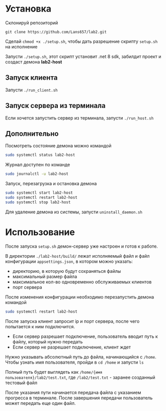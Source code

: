 # Установка
Склонируй репозиторий
```
git clone https://github.com/Lans657/lab2.git
```

Сделай ``chmod +x ./setup.sh``, чтобы дать разрешение скрипту ``setup.sh`` на исполнение

Запусти ``./setup.sh``, этот скрипт установит .net 8 sdk, забилдит проект и создаст демона **lab2-host**


## Запуск клиента
Запусти ``./run_client.sh``

## Запуск сервера из терминала
Если хочется запустить сервер из терминала, запусти ``./run_host.sh``


## Дополнительно
Посмотреть состояние демона можно командой
```bash
sudo systemctl status lab2-host
```

Журнал доступен по команде
```bash
sudo journalctl -u lab2-host
```

Запуск, перезагрузка и остановка демона
```bash
sudo systemctl start lab2-host
sudo systemctl restart lab2-host
sudo systemctl stop lab2-host
```

Для удаление демона из системы, запусти ``uninstall_daemon.sh``


# Использование
После запуска ``setup.sh`` демон-сервер уже настроен и готов к работе.

В директории ``./lab2-host/build/`` лежат исполняемый файл и файл конфигурации ``appsettings.json``, в котором можно указать:
- директорию, в которую будут сохраняться файлы
- максимальный размер файла
- максимальное кол-во одновременно обслуживаемых клиентов 
- порт сервера

После изменения конфигурации необходимо перезапустить демона командой
```bash
sudo systemctl restart lab2-host
```

После запуска клиент запросит ip и порт сервера, после чего попытается к ним подключится.
- Если сервер разрешает подключение, пользователь вводит путь к файлу, который нужно передать
- Если сервер не разрешает подключение, клиент ждет

Нужно указывать абсолютный путь до файла, начинающийся с `/home`. Чтобы узнать имя пользователя, пройди в `cd /home` и запусти `ls`

Полный путь будет выглядеть как `/home/{имя пользователя}/lab2/test.txt`, где `/lab2/test.txt` - заранее созданный тестовый файл

После указания пути начинается передача файла с указанием прогресса в терминале.
После завершения передачи пользователь может передать еще один файл.
